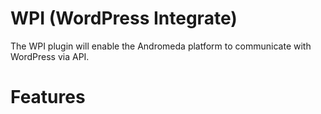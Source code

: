 WPI (WordPress Integrate)
========

The WPI plugin will enable the Andromeda platform to communicate with WordPress via API.

Features
========
